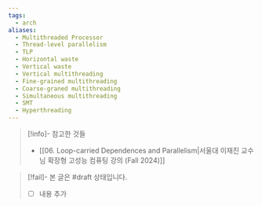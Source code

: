 ```yaml
---
tags:
  - arch
aliases:
  - Multithreaded Processor
  - Thread-level parallelism
  - TLP
  - Horizontal waste
  - Vertical waste
  - Vertical multithreading
  - Fine-grained multithreading
  - Coarse-graned multithreading
  - Simultaneous multithreading
  - SMT
  - Hyperthreading
---
```

> [!info]- 참고한 것들
> - [[06. Loop-carried Dependences and Parallelism|서울대 이재진 교수님 확장형 고성능 컴퓨팅 강의 (Fall 2024)]]

> [!fail]- 본 글은 #draft 상태입니다.
> - [ ] 내용 추가